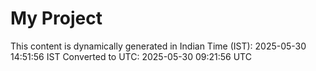# My Project

This content is dynamically generated in Indian Time (IST): 2025-05-30 14:51:56 IST
Converted to UTC: 2025-05-30 09:21:56 UTC
